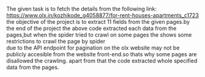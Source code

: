 The given  task is to fetch the details from the following link:
https://www.olx.in/kozhikode_g4058877/for-rent-houses-apartments_c1723
the objective of the project is to extract 11 fields from the given pages.by the end of the project the above code extracted each data from the pages,but when the spider tried to crawl on some pages the shows some restrictions to crawl the page by spider  
due to the API endpoint for pagination on the olx website may not be publicly accesible from the website front-end.so thats why some pages are disallowed the crawling.
apart from that the code extracted whole specified data from the pages.
